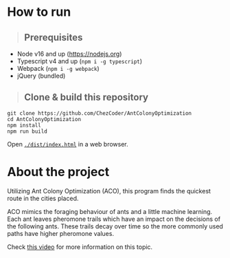 # How to run
> ## Prerequisites
- Node v16 and up (https://nodejs.org)
- Typescript v4 and up (`npm i -g typescript`)
- Webpack (`npm i -g webpack`)
- jQuery (bundled)

> ## Clone & build this repository
```shell
git clone https://github.com/ChezCoder/AntColonyOptimization
cd AntColonyOptimization
npm install
npm run build
```
Open <u>`./dist/index.html`</u> in a web browser.

# About the project
Utilizing Ant Colony Optimization (ACO), this program finds the quickest route in the cities placed.

ACO mimics the foraging behaviour of ants and a little machine learning. Each ant leaves pheromone trails which have an impact on the decisions of the following ants. These trails decay over time so the more commonly used paths have higher pheromone values.

Check [this video](https://www.youtube.com/watch?v=X-iSQQgOd1A) for more information on this topic.